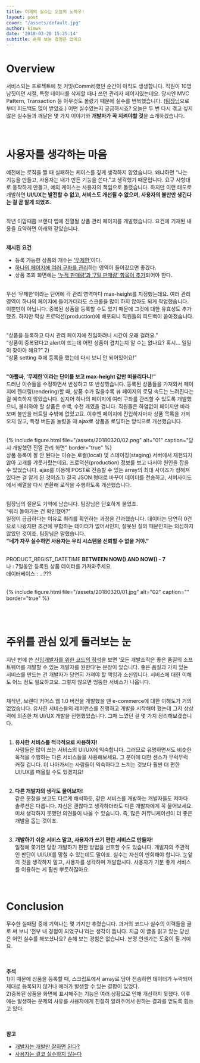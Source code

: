 ```yaml
---
title: 어제의 실수는 오늘의 노하우!
layout: post
cover: "/assets/default.jpg"
author: kimwk
date: '2018-03-20 15:25:14'
subtitle: 손해 보는 경험은 없어요
---
```


# Overview
서비스되는 프로젝트에 첫 커밋(Commit)했던 순간이 아직도 생생합니다. 직원이 10명 남짓이던 시절, 특정 데이터를 삭제할 때나 쓰던 관리자 페이지였는데요. 당시엔 MVC Pattern, Transaction 등 아무것도 몰랐기 때문에 실수를 번복했습니다. (<a href="http://labs.brandi.co.kr/authors/leesg" target="_blank">팀장님</a>으로부터 피드백도 많이 받았죠.) 어떤 실수였는지 궁금하시죠? 오늘은 두 번 다시 겪고 싶지 않은 실수들과 깨달은 몇 가지 이야기와 **개발자가 꼭 지켜야할 것**을 소개하겠습니다. <br><br><br>


# 사용자를 생각하는 마음
예전에는 로직을 짤 때 실패하는 케이스를 깊게 생각하지 않았습니다. 왜냐하면 “나는 기능을 만들고, 사용자는 내가 만든 기능을 쓴다.”고 생각했기 때문입니다. 요구 사항대로 동작하게 만들고, 예외 케이스는 사용자의 책임으로 돌렸습니다. 하지만 이런 태도로 개발하면 **UI/UX는 발전할 수 없고, 서비스도 개선될 수 없으며, 사용자의 불만만 생긴다는 걸 곧 알게 되었죠.** <br><br>

작년 이맘때쯤 브랜디 앱에 진열될 상품 관리 페이지를 개발했습니다. 요건에 기재된 내용을 요약하면 아래와 같았습니다.<br><br>

**제시된 요건**<br>
- 등록 가능한 상품의 개수는 <u>‘무제한’</u>이다.
- <u>하나의 페이지에 여러 구좌를 관리</u>하는 영역이 들어갔으면 좋겠다.
- 상품 조회 화면에는 <u>‘누적 판매량’과 ‘7일 판매량’ 항목이 추가</u>되어야 한다.<br><br>

우선 ‘무제한’이라는 단어에 각 관리 영역마다 max-height를 지정했는데요. 여러 관리 영역이 하나의 페이지에 들어가더라도 스크롤을 많이 하지 않아도 되게 작업했습니다. 이뿐만이 아닙니다. 중복된 상품을 등록할 수도 있기 때문에 그것에 대한 유효성도 추가했죠. 하지만 막상 프로덕션(production)에 배포되니 직원들의 피드백이 쏟아졌습니다.<br><br>

“상품을 등록하고 다시 관리 페이지에 진입하려니 시간이 오래 걸려요.”<br>
“상품이 중복됐다고 alert이 뜨는데 어떤 상품이 겹치는지 알 수는 없나요? 혹시... 일일이 찾아야 해요?” 2)<br>
“상품 setting 후에 등록을 했는데 다시 보니 안 되어있어요!”<br><br>

**"아뿔싸, ’무제한’이라는 단어를 보고 max-height 값만 떠올리다니!"** <br>
드러난 이슈들을 수정하면서 반성하고 또 반성했습니다. 등록된 상품들을 가져와서 페이지에 렌더링(rendering)할 때, 상품 수가 많을수록 뷰 페이지의 로딩 속도는 느려진다는 걸 예측하지 않았습니다. 심지어 하나의 페이지에 여러 구좌를 관리할 수 있도록 개발했으니, 불러와야 할 상품은 수백, 수천 개였을 겁니다. 직원들은 하염없이 페이지만 바라보며 불만을 터트릴 수밖에 없었고요. 이후엔 페이지에 진입하자마자 상품 목록을 가져오지 않고, 특정 버튼을 눌렀을 때 ajax로 상품을 로딩하는 방식으로 개선했습니다.<br><br>

{% include figure.html file="/assets/20180320/02.png" alt="01" caption="당시 개발했던 진열 관리 화면" border="true" %}
<br>
상품 등록이 잘 안 된다는 이슈는 로컬(local) 및 스테이징(staging) 서버에서 재현되지 않아 고개를 갸웃거렸는데요. 프로덕션(production) 정보를 보고 나서야 원인을 잡을 수 있었습니다. ajax를 이용해 POST로 전송할 수 있는 array의 최대 사이즈가 정해져 있다는 걸 알게 된 것이죠.1) 결국 JSON 형태로 바꾸어 데이터를 전송하고, 서버사이드에서 배열을 다시 변환해 로직을 수행하도록 개선했습니다. <br><br>

팀장님의 질문도 기억에 남습니다. 팀장님은 단호하게 물었죠.<br>
“쿼리 돌아가는 건 확인했어?”<br>
일정이 급급하다는 이유로 쿼리를 확인하는 과정을 간과했습니다. 데이터는 당연히 0건으로 나왔지만 조건에 부합하는 데이터가 없어서인지, 잘못된 질의 때문인지는 의심하지 않았던 것이죠. 팀장님은 말했습니다.<br>
<b>"네가 자꾸 실수하면 사용자는 우리 시스템을 신뢰할 수 없을 거야."</b><br><br>

PRODUCT_REGIST_DATETIME **BETWEEN NOW() AND NOW() - 7** <br>
나 : 7일동안 등록된 상품 데이터를 가져와주세요.<br>
데이터베이스 : ...???<br><br>

{% include figure.html file="/assets/20180320/01.jpg" alt="02" caption="" border="true" %}

<br><br>
# 주위를 관심 있게 둘러보는 눈
지난 번에 쓴 <a href="http://labs.brandi.co.kr/2018/03/02/kimwk.html" target="_blank">신입개발자를 위한 코드의 정석</a>을 보면 ‘모든 개발조직은 좋은 품질의 소프트웨어를 개발할 수 있는 개발자를 원한다’는 문장이 있습니다. 좋은 품질과 가치 있는 서비스를 만드는 건 개발자가 당연히 가져야 할 책임과 소신입니다. 서비스에 대한 이해도 어느 정도 필요하고요. 그렇지 않으면 엉뚱한 서비스가 나옵니다.<br><br>

재작년, 브랜디 커머스 웹 1.0 버전을 개발했을 땐 e-commerce에 대한 이해도가 거의 없었습니다. 유사한 서비스들의 레퍼런스를 진행하고 개발을 시작해야 했는데 그저 상상력에 의존한 채 UI/UX 개발을 진행했었습니다. 그때 느꼈던 걸 몇 가지 정리해보겠습니다. <br><br>

1. **유사한 서비스를 적극적으로 사용하자!**<br>
사람들은 많이 쓰는 서비스의 UI/UX에 익숙합니다. 그러므로 유명하면서도 비슷한 목적을 수행하는 다른 서비스들을 사용해보세요. 그 분야에 대한 센스가 무럭무럭 커질 겁니다. 더 나아가서는 사람들이 익숙하다고 느끼는 것보다 훨씬 더 편한 UI/UX를 떠올릴 수도 있겠지요!<br><br>

2. **다른 개발자의 생각도 물어보자!**<br>
같은 문장을 보고도 다르게 해석하듯, 같은 서비스를 개발하는 개발자들도 저마다 솔루션은 다릅니다. 자신은 괜찮다고 생각하더라도 다른 개발자에게 꼭 물어보세요. 미처 생각하지 못했던 의견들이 나올 수 있습니다. 즉, 많은 커뮤니케이션이 더 좋은 개발을 돕는 것이죠.<br><br>

3. **개발하기 쉬운 서비스 말고, 사용자가 쓰기 편한 서비스로 만들자!**<br>
일정에 쫓기면 당장 개발하기 편한 방법을 선호할 수도 있습니다. 개발자의 주관적인 판단이 UI/UX를 망칠 수 있는데도 말이죠. 실수는 자신이 만회해야 합니다. 눈앞의 것을 생각하지 말고, 사용자를 생각하며 개발합시다. 사용자가 기분 좋게 서비스를 이용하는 게 훨씬 뿌듯하잖아요. <br><br><br>


# Conclusion
무수한 실패담 중에 기억나는 몇 가지만 추렸습니다. 과거의 코드나 실수의 이력들을 글로 써 보니 ‘전부 내 경험이 되었구나’라는 생각이 듭니다. 지금 이 글을 읽고 있는 당신은 어떤 실수를 해보셨나요? 손해 보는 경험은 없습니다. 분명 언젠가는 도움이 될 거예요. <br><br><br>


**주석**<br>
1)이 때문에 상품을 등록할 때, 스크립트에서 array로 담아 전송하면 데이터가 누락되어 제대로 등록되지 않거나 에러가 발생할 수 있는 결함이 있었다.<br>
2)중복된 상품을 화면에 표시해주는 기능은 여러 상황으로 인해 개선하지 못했다. 이후에는 발생하는 문제의 사유를 사용자에게 친절히 알려주어서 원하는 결과를 얻도록 힘쓰고 있다. <br><br><br>


**참고**<br>
- [개발자는 개발만 잘하면 된다?](https://brunch.co.kr/@fishz/118)
- [사용자는 결코 실수하지 않는다](https://brunch.co.kr/@chaewonkong/11)